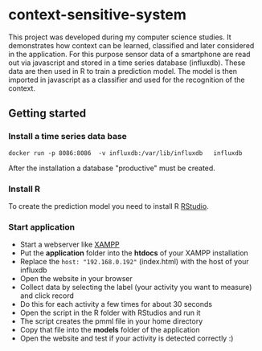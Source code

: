 # context-sensitive-system

This project was developed during my computer science studies.
It demonstrates how context can be learned, classified and later considered in the application.
For this purpose sensor data of a smartphone are read out via javascript and stored in a time series database (influxdb).
These data are then used in R to train a prediction model.
The model is then imported in javascript as a classifier and used for the recognition of the context.

## Getting started

### Install a time series data base
```
docker run -p 8086:8086  -v influxdb:/var/lib/influxdb   influxdb
```
After the installation a database "productive" must be created.

### Install R
To create the prediction model you need to install R [RStudio](https://www.rstudio.com/products/rstudio/download/).


### Start application
* Start a webserver like [XAMPP](https://www.apachefriends.org/de/index.html)
* Put the **application** folder into the **htdocs** of your XAMPP installation
* Replace the ```host: "192.168.0.192"``` (index.html) with the host of your influxdb
* Open the website in your browser
* Collect data by selecting the label (your activity you want to measure) and click record
* Do this for each activity a few times for about 30 seconds
* Open the script in the R folder with RStudios and run it
* The script creates the pmml file in your home directory
* Copy that file into the **models** folder of the application
* Open the website and test if your activity is detected correctly :)
